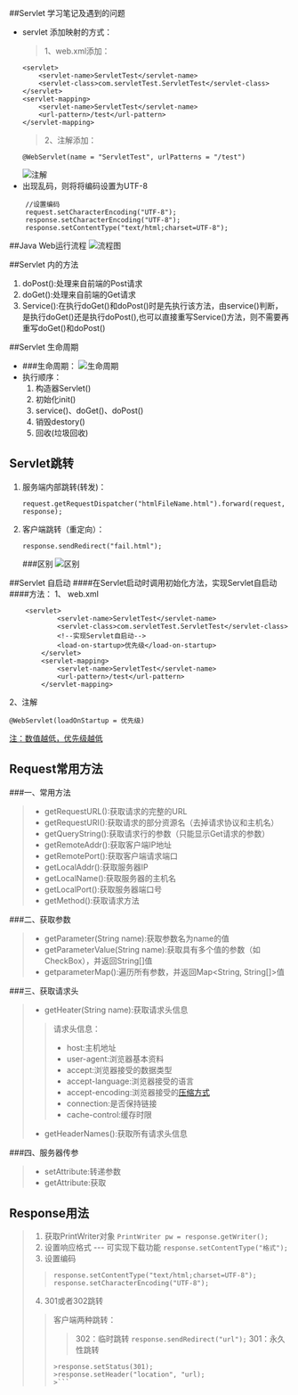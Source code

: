 ##Servlet 学习笔记及遇到的问题

* servlet 添加映射的方式：
    >1、web.xml添加：
    ```
    <servlet>
        <servlet-name>ServletTest</servlet-name>
        <servlet-class>com.servletTest.ServletTest</servlet-class>
    </servlet>
    <servlet-mapping>
        <servlet-name>ServletTest</servlet-name>
        <url-pattern>/test</url-pattern>
    </servlet-mapping>
    ```
    >2、注解添加：
    ```
    @WebServlet(name = "ServletTest", urlPatterns = "/test")
    ```
    ![注解](https://images2018.cnblogs.com/blog/1360356/201804/1360356-20180425164552175-960983124.png)
* 出现乱码，则将将编码设置为UTF-8

```
    //设置编码
    request.setCharacterEncoding("UTF-8");
    response.setCharacterEncoding("UTF-8");
    response.setContentType("text/html;charset=UTF-8");
```

##Java Web运行流程
![流程图](http://stepimagewm.how2j.cn/7461.png)

##Servlet 内的方法
1. doPost():处理来自前端的Post请求
2. doGet():处理来自前端的Get请求
3. Service():在执行doGet()和doPost()时是先执行该方法，由service()判断，是执行doGet()还是执行doPost(),也可以直接重写Service()方法，则不需要再重写doGet()和doPost()

##Servlet 生命周期
* ###生命周期：
![生命周期](http://stepimagewm.how2j.cn/1593.png)
* 执行顺序：
    1. 构造器Servlet()
    2. 初始化init()
    3. service()、doGet()、doPost()
    4. 销毁destory()
    5. 回收(垃圾回收)
    
## Servlet跳转
1. 服务端内部跳转(转发)：
    ```
    request.getRequestDispatcher("htmlFileName.html").forward(request, response);
    ```
    
2. 客户端跳转（重定向）：
    ```
    response.sendRedirect("fail.html");
    ```
   ###区别
   ![区别](http://stepimagewm.how2j.cn/1602.png)
   
 
##Servlet 自启动
####在Servlet启动时调用初始化方法，实现Servlet自启动
####方法：
1、 web.xml
```
    <servlet>
            <servlet-name>ServletTest</servlet-name>
            <servlet-class>com.servletTest.ServletTest</servlet-class>
            <!--实现Servlet自启动-->
            <load-on-startup>优先级</load-on-startup>
        </servlet>
        <servlet-mapping>
            <servlet-name>ServletTest</servlet-name>
            <url-pattern>/test</url-pattern>
        </servlet-mapping>
```
2、注解
```
@WebServlet(loadOnStartup = 优先级)
```
[注：数值越低，优先级越低]()


## Request常用方法
###一、常用方法
>* getRequestURL():获取请求的完整的URL
>* getRequestURI():获取请求的部分资源名（去掉请求协议和主机名）
>* getQueryString():获取请求行的参数（只能显示Get请求的参数）
>* getRemoteAddr():获取客户端IP地址
>* getRemotePort():获取客户端请求端口
>* getLocalAddr():获取服务器IP
>* getLocalName():获取服务器的主机名
>* getLocalPort():获取服务器端口号
>* getMethod():获取请求方法

###二、获取参数
>* getParameter(String name):获取参数名为name的值
>* getParameterValue(String name):获取具有多个值的参数（如CheckBox），并返回String[]值
>* getparameterMap():遍历所有参数，并返回Map<String, String[]>值

###三、获取请求头
>* getHeater(String name):获取请求头信息
   >>请求头信息：
   >>* host:主机地址
   >>* user-agent:浏览器基本资料
   >>* accept:浏览器接受的数据类型
   >>* accept-language:浏览器接受的语言
   >>* accept-encoding:浏览器接受的[压缩方式]()
   >>* connection:是否保持链接
   >>* cache-control:缓存时限
>* getHeaderNames():获取所有请求头信息

###四、服务器传参
>* setAttribute:转递参数
>* getAttribute:获取

## Response用法
>1. 获取PrintWriter对象
`PrintWriter pw = response.getWriter();`
>2. 设置响应格式 --- 可实现下载功能
`response.setContentType("格式");`
>3. 设置编码
>>`response.setContentType("text/html;charset=UTF-8");`
>>`response.setCharacterEncoding("UTF-8");`
>4. 301或者302跳转
>>客户端两种跳转：
>>>302：临时跳转
>>>`response.sendRedirect("url");`
>>>301：永久性跳转
>>```
>>>response.setStatus(301);
>>>response.setHeader("location", "url);
>>>```

